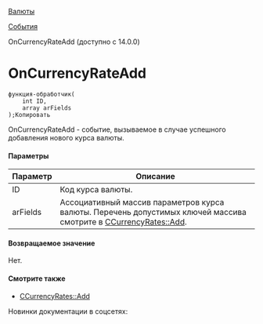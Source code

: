 [Валюты](/api_help/currency/index.php)

[События](/api_help/currency/events/index.php)

OnCurrencyRateAdd (доступно с 14.0.0)

OnCurrencyRateAdd
=================

```
функция-обработчик(
	int ID,
	array arFields
);Копировать
```

OnCurrencyRateAdd - событие, вызываемое в случае успешного добавления нового курса валюты.

#### Параметры

| Параметр | Описание |
| --- | --- |
| ID | Код курса валюты. |
| arFields | Ассоциативный массив параметров курса валюты. Перечень допустимых ключей массива смотрите в [CCurrencyRates::Add](/api_help/currency/developer/ccurrencyrates/ccurrencyrates__add.a9ea23d5.php). |

#### Возвращаемое значение

Нет.

#### Смотрите также

* [CCurrencyRates::Add](/api_help/currency/developer/ccurrencyrates/ccurrencyrates__add.a9ea23d5.php)

Новинки документации в соцсетях: